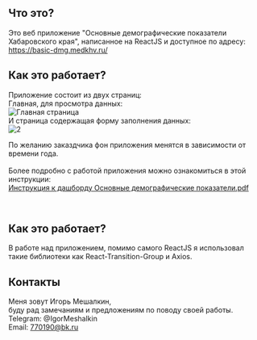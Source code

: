 Что это?
-----------
Это веб приложение "Основные демографические показатели Хабаровского края", написанное на ReactJS и доступное по адресу:<br>
https://basic-dmg.medkhv.ru/

Как это работает?
-----------------
Приложение состоит из двух страниц:<br>
Главная, для просмотра данных:<br>
![Главная страница](https://github.com/IgorMeshalkin/Basic_Demography_Dashboard_REACT_APP/assets/97287038/88d98c44-e983-408e-861a-d562fa7e2376)<br>
И страница содержащая форму заполнения данных:<br>
![2](https://github.com/IgorMeshalkin/Basic_Demography_Dashboard_REACT_APP/assets/97287038/8635c1b1-a507-4d87-80e7-02b342ba737b)

По желанию заказдчика фон приложения менятся в зависимости от времени года. <br><br>
Более подробно с работой приложения можно ознакомиться в этой инструкции:<br>
[Инструкция к дашборду Основные демографические показатели.pdf](https://github.com/IgorMeshalkin/Basic_Demography_Dashboard_REACT_APP/files/11524070/default.pdf)

<br>

Как это работает?
-----------------
В работе над приложением, помимо самого ReactJS я использовал такие библиотеки как React-Transition-Group и Axios.

Контакты
-----------
Меня зовут Игорь Мешалкин,   <br> буду рад замечаниям и предложениям по поводу своей работы.   <br>
Telegram: @IgorMeshalkin   <br>
Email: 770190@bk.ru

